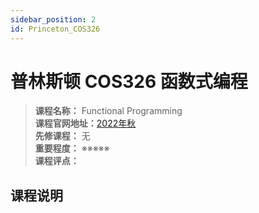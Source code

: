 ```yaml
---
sidebar_position: 2
id: Princeton_COS326 
---
```


# 普林斯顿 COS326 函数式编程



>**课程名称：** Functional Programming    
**课程官网地址：**[2022年秋](https://www.cs.princeton.edu/courses/archive/fall22/cos326/info.php)  
**先修课程：** 无  
**重要程度：** ※※※※※  
**课程评点：** 

## 课程说明



